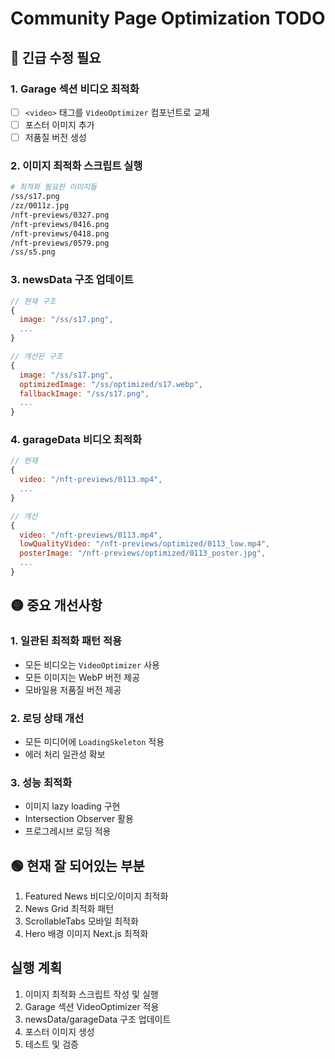# Community Page Optimization TODO

## 🔴 긴급 수정 필요

### 1. Garage 섹션 비디오 최적화
- [ ] `<video>` 태그를 `VideoOptimizer` 컴포넌트로 교체
- [ ] 포스터 이미지 추가
- [ ] 저품질 버전 생성

### 2. 이미지 최적화 스크립트 실행
```bash
# 최적화 필요한 이미지들
/ss/s17.png
/zz/0011z.jpg
/nft-previews/0327.png
/nft-previews/0416.png
/nft-previews/0418.png
/nft-previews/0579.png
/ss/s5.png
```

### 3. newsData 구조 업데이트
```javascript
// 현재 구조
{
  image: "/ss/s17.png",
  ...
}

// 개선된 구조
{
  image: "/ss/s17.png",
  optimizedImage: "/ss/optimized/s17.webp",
  fallbackImage: "/ss/s17.png",
  ...
}
```

### 4. garageData 비디오 최적화
```javascript
// 현재
{
  video: "/nft-previews/0113.mp4",
  ...
}

// 개선
{
  video: "/nft-previews/0113.mp4",
  lowQualityVideo: "/nft-previews/optimized/0113_low.mp4",
  posterImage: "/nft-previews/optimized/0113_poster.jpg",
  ...
}
```

## 🟡 중요 개선사항

### 1. 일관된 최적화 패턴 적용
- 모든 비디오는 `VideoOptimizer` 사용
- 모든 이미지는 WebP 버전 제공
- 모바일용 저품질 버전 제공

### 2. 로딩 상태 개선
- 모든 미디어에 `LoadingSkeleton` 적용
- 에러 처리 일관성 확보

### 3. 성능 최적화
- 이미지 lazy loading 구현
- Intersection Observer 활용
- 프로그레시브 로딩 적용

## 🟢 현재 잘 되어있는 부분

1. Featured News 비디오/이미지 최적화
2. News Grid 최적화 패턴
3. ScrollableTabs 모바일 최적화
4. Hero 배경 이미지 Next.js 최적화

## 실행 계획

1. 이미지 최적화 스크립트 작성 및 실행
2. Garage 섹션 VideoOptimizer 적용
3. newsData/garageData 구조 업데이트
4. 포스터 이미지 생성
5. 테스트 및 검증